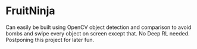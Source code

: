 # FruitNinja

Can easily be built using OpenCV object detection and comparison to avoid bombs and swipe every object on screen except that. 
No Deep RL needed. Postponing this project for later fun.
